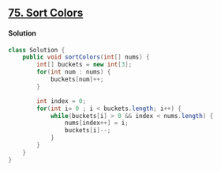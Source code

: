 ## [75. Sort Colors](https://leetcode.com/problems/sort-colors/description/)

#### Solution

```java
class Solution {
    public void sortColors(int[] nums) {
        int[] buckets = new int[3];
        for(int num : nums) {
            buckets[num]++;
        }

        int index = 0;
        for(int i= 0 ; i < buckets.length; i++) {
            while(buckets[i] > 0 && index < nums.length) {
                nums[index++] = i;
                buckets[i]--;
            }
        }
    }
}
```